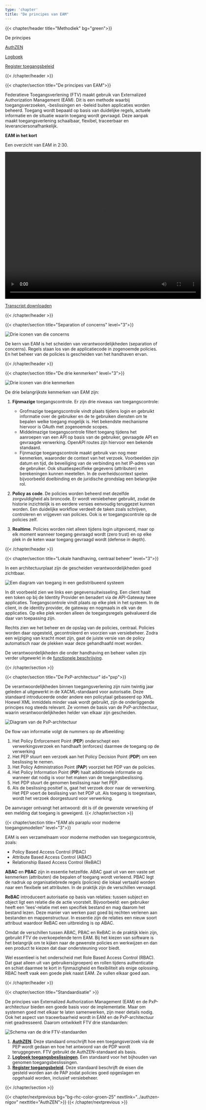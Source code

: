 ```yaml
---
type: 'chapter'
title: "De principes van EAM"
---
```


{{< chapter/header title="Methodiek" bg="green">}}

<div class="sub-navigation-wrapper">
<div class="sub-navigation-tab-selected utrecht-paragraph pt-1 sub-navigation-tab">
   <p>
      De principes
   </p>
</div>
<div class="utrecht-paragraph pt-1 sub-navigation-tab bg-rhc-color-groen-25">
   <p>
      <a href="../authzen-nlgov">AuthZEN</a>
   </p>
</div>
<div class="utrecht-paragraph pt-1 sub-navigation-tab bg-rhc-color-groen-25">
   <p>
      <a href="../logboek-toegangsbeslissingen">Logboek</a>
   </p>
</div> 
<div class="utrecht-paragraph pt-1 sub-navigation-tab bg-rhc-color-groen-25">
   <p>
      <a href="../register-toegangsbeleid">Register toegangsbeleid</a>
   </p>
</div> 
</div>

{{< /chapter/header >}}

{{< chapter/section title="De principes van EAM">}}

Federatieve Toegangsverlening (FTV) maakt gebruik van Externalized Authorization Management (EAM). Dit is een methode waarbij toegangsverzoeken, -beslissingen en -beleid buiten applicaties worden beheerd. Toegang wordt bepaald op basis van duidelijke regels, actuele informatie en de situatie waarin toegang wordt gevraagd. Deze aanpak maakt toegangsverlening schaalbaar, flexibel, traceerbaar en leveranciersonafhankelijk.

**EAM in het kort**

Een overzicht van EAM in 2:30.

<video width="640" height="480" controls>
  <source src="https://github.com/VNG-Realisatie/ftv/raw/refs/heads/main/content/methodiek/methodiek-slidecast.mp4" type="video/mp4">
</video>

<a href="methodiek-slidecast-transcript.txt" download>Transcript downloaden</a>

{{< /chapter/header >}}

{{< chapter/section title="Separation of concerns" level="3">}}

![Drie iconen van die concerns](../methodiek_soc.png)

De kern van EAM is het scheiden van verantwoordelijkheden (separation of concerns). Regels staan los van de applicatiecode in zogenoemde policies. En het beheer van de policies is gescheiden van het handhaven ervan.

{{< /chapter/header >}}

{{< chapter/section title="De drie kenmerken" level="3">}}

![Drie iconen van drie kenmerken](../methodiek-3-kenmerken.png)

De drie belangrijkste kenmerken van EAM zijn:

1. **Fijnmazige** toegangscontrole.
Er zijn drie niveaus van toegangscontrole:

     - Grofmazige toegangscontrole vindt plaats tijdens login en gebruikt informatie over de gebruiker en de te gebruiken diensten om te bepalen welke toegang mogelijk is.  Het bekendste mechanisme hiervoor is OAuth met zogenoemde scopes.
     - Middelmazige toegangscontrole filtert toegang tijdens het aanroepen van een API op basis van de gebruiker, gevraagde API en gevraagde verwerking. OpenAPI routes zijn hiervoor een bekende standaard.
     - Fijnmazige toegangscontrole maakt gebruik van nog meer kenmerken, waaronder de context van het verzoek. Voorbeelden zijn datum en tijd, de beveiliging van de verbinding en het IP-adres van de gebruiker. Ook situatiespecifieke gegevens (attributen) en berekeningen kunnen meetellen. In de overheidscontext spelen bijvoorbeeld doelbinding en de juridische grondslag een belangrijke rol.

3. **Policy as code**.
De policies worden beheerd met dezelfde zorgvuldigheid als broncode. Er wordt versiebeheer gebruikt, zodat de historie inzichtelijk is en eerdere versies eenvoudig teruggezet kunnen worden. Een duidelijke workflow verdeelt de taken zoals schrijven, controleren en vrijgeven van policies. Ook is er toegangscontrole op de policies zelf.

3. **Realtime**.
Policies worden niet alleen tijdens login uitgevoerd, maar op elk moment wanneer toegang gevraagd wordt (zero trust) en op elke plek in de keten waar toegang gevraagd wordt (defense in depth).

{{< /chapter/header >}}

{{< chapter/section title="Lokale handhaving, centraal beheer" level="3">}}

In een architectuurplaat zijn de gescheiden verantwoordelijkheden goed zichtbaar.

![Een diagram van toegang in een gedistribueerd systeem](/ftv/diagrams/methodiek-gedistribueerd.svg)

In dit voorbeeld zien we links een gegevensuitwisseling. Een client haalt een token op bij de Identity Provider en benadert via de API-Gateway twee applicaties. Toegangscontrole vindt plaats op elke plek in het systeem. In de client, in de identity provider, de gateway en nogmaals in elk van de applicaties. Op elke plek worden alleen de toegangsregels geëvalueerd die daar van toepassing zijn.

Rechts zien we het beheer en de opslag van de policies, centraal. Policies worden daar opgesteld, gecontroleerd en voorzien van versiebeheer. Zodra een wijziging van kracht moet zijn, gaat de juiste versie van de policy automatisch naar de plekken waar deze gehandhaafd moet worden.

De verantwoordelijkheden die onder handhaving en beheer vallen zijn verder uitgewerkt in de [functionele beschrijving](/ftv/toepassen/functioneel).

{{< /chapter/section >}}

{{< chapter/section title="De PxP-architectuur" id="pxp">}}

De verantwoordelijkheden binnen toegangsverlening zijn ruim twintig jaar geleden al uitgewerkt in de XACML-standaard voor autorisatie. Deze standaard introduceerde onder andere een policytaal gebaseerd op XML. Hoewel XML inmiddels minder vaak wordt gebruikt, zijn de onderliggende principes nog steeds relevant. Ze vormen de basis van de PxP-architectuur, waarin verantwoordelijkheden helder van elkaar zijn gescheiden.

![Diagram van de PxP-architectuur](/ftv/diagrams/methodiek-pxp.svg)

De flow van informatie volgt de nummers op de afbeelding:

1. Het Policy Enforcement Point (**PEP**) onderschept een verwerkingsverzoek en handhaaft (enforces) daarmee de toegang op de verwerking 
2. Het PEP stuurt een verzoek aan het Policy Decision Point (**PDP**) om een beslissing te nemen.
3. Het Policy Administration Point (**PAP**) voorziet het PDP van de policies.
4. Het Policy Information Point (**PIP**) haalt additionele informatie op wanneer dat nodig is voor het maken van de toegangsbeslissing.
5. Het PDP stuurt de genomen beslissing naar het PEP.
6. Als de beslissing positief is, gaat het verzoek door naar de verwerking. Het PEP voert de beslissing van het PDP uit. Als toegang is toegestaan, wordt het verzoek doorgestuurd voor verwerking.

De aanvrager ontvangt het antwoord: dit is óf de gewenste verwerking óf een melding dat toegang is geweigerd.
{{< /chapter/section >}}

{{< chapter/section title="EAM als paraplu voor moderne toegangsmodellen" level="3">}}

EAM is een verzamelnaam voor moderne methoden van toegangscontrole, zoals:
- Policy Based Access Control (PBAC)
- Attribute Based Access Control (ABAC)
- Relationship Based Access Control (ReBAC)

**ABAC** en **PBAC** zijn in essentie hetzelfde. ABAC gaat uit van een vaste set kenmerken (attributen) die bepalen of toegang wordt verleend. PBAC legt de nadruk op organisatiebrede regels (policies) die lokaal vertaald worden naar een flexibele set attributen. In de praktijk zijn de verschillen vervaagd.

**ReBAC** introduceert autorisatie op basis van relaties: tussen subject en object ligt een relatie die de actie voorstelt. Bijvoorbeeld: een gebruiker heeft een ’lees’-relatie met een specifiek bestand en mag daarom het bestand lezen. Deze manier van werken past goed bij rechten verlenen aan bestanden en mappenstructuur. In essentie zijn de relaties een nieuw soort attribuut waardoor ReBAC een uitbreiding is op ABAC.

Omdat de verschillen tussen ABAC, PBAC en ReBAC in de praktijk klein zijn, gebruikt FTV de overkoepelende term EAM. Bij het kiezen van software is het belangrijk om te kijken naar de gewenste policies en werkwijzen en dan een product te kiezen dat daar ondersteuning voor biedt.

Wel essentieel is het onderscheid met Role Based Access Control (RBAC). Dat gaat alleen uit van gebruikers(groepen) en rollen tijdens authenticatie en schiet daarmee te kort in fijnmazigheid en flexibiliteit als enige oplossing. RBAC heeft vaak een goede plek naast EAM. Ze vullen elkaar goed aan.

{{< /chapter/header >}}

{{< chapter/section title="Standaardisatie" >}}

De principes van Externalized Authorization Management (EAM) en de PxP-architectuur bieden een goede basis voor de implementatie. Maar om systemen goed met elkaar te laten samenwerken, zijn meer details nodig. Ook het aspect van traceerbaarheid wordt in EAM en de PxP-architectuur niet geadresseerd. Daarom ontwikkelt FTV drie standaarden:

![Schema van de drie FTV-standaarden](/ftv/diagrams/methodiek-pxp-standaardisatie.svg)

1. **[AuthZEN](../authzen-nlgov)**. Deze standaard omschrijft hoe een toegangsverzoek via de PEP wordt gedaan en hoe het antwoord van de PDP wordt teruggegeven. FTV gebruikt de AuthZEN-standaard als basis.
2. **[Logboek toegangsbeslissingen](../logboek-toegangsbeslissingen)**. Een standaard voor het bijhouden van genomen toegangsbeslissingen.
3. **[Register toegangsbeleid](../register-toegangsbeleid)**. Deze standaard beschrijft de eisen die gesteld worden aan de PAP zodat policies goed opgeslagen en opgehaald worden, inclusief versiebeheer.

{{< /chapter/section >}}

{{< chapter/nextprevious  bg="bg-rhc-color-groen-25" nextlink="../authzen-nlgov" nexttitle="AuthZEN">}}
{{< /chapter/nextprevious >}}
